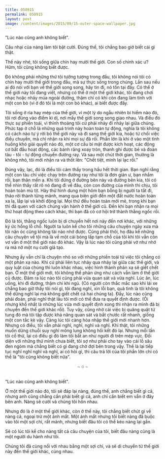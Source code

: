 ```yaml
---
title: 050915
permalink: 050915
layout: post
image: /content/images/2015/09/15-outer-space-wallpaper.jpg
---
```


"Lúc nào cũng anh không biết".

Câu nhại của nàng làm tôi bật cười. Đúng thế, tôi chẳng bao giờ biết cái gì thật.

Thế này nhé, tôi sống giữa chín hay mười thế giới. Con số chính xác ư? Hừm, tôi cũng không biết được.

Đó không phải những thứ tôi tưởng tượng trong đầu, tôi không nói tôi có chín hay mười thế giới trong đầu, mà sự thực sống trong chúng. Lần sau nếu ai đó nói với bạn về thế giới song song, hãy tin đi, nó tồn tại đấy. Có thể ở thế giới này tôi đang viết, nhưng có thể ở một thế giới khác, tôi đang chơi nhạc hoặc nhảy múa ngoài đường, thậm chí có khi còn đang làm tình với một con bò (vì ở đó tôi là một con bò khác), ai biết được đấy.

Tôi sống ở rìa hay mép của thế giới, vì một lý do ngẫu nhiên bí hiểm nào đó, tôi rơi đúng vào điểm kì dị, nơi mấy thế giới song song giao nhau. Và điều đó thực sự phiền toái, vì thỉnh thoảng tôi cứ phải nhảy đi nhảy lại giữa chúng. Phức tạp ở chỗ là những quá trình này hoàn toàn tự động, nghĩa là tôi không có cách nào tự ý rời bỏ thế giới này và đi sang thế giới kia, hoặc từ chối việc điều chuyển, mà chỉ nhận ra khi mọi sự đã rồi. Phần lớn là khi ở vào một tình huống khó giải quyết nào đó, một cơ cấu bí mật được kích hoạt, các động cơ bắt đầu hoạt động, các bánh răng xoay tròn, thanh ghi được bẻ và đoàn tàu - tôi - tự động chuyển đường ray. Và sau một chút thời gian, thường là không nhỏ, tôi mới nhận ra và thốt lên: "Chết tiệt, mình lại lạc rồi."

Đúng vậy, lạc, đó là điều tôi cảm thấy trong hầu hết thời gian. Bạn nghĩ rằng một con tàu chỉ việc chạy trên đường ray như tôi là đơn giản ư, bạn nhầm rồi, bạn thân mến ạ. Khi tôi đứng ở đường bên này và đường bên kia, tôi có thể nhìn thấy rất rõ nó đang đi về đâu, còn con đường của mình thì chịu, tôi hoàn toàn mù tịt. Hãy thử hình dung một hôm bạn bỗng bị người ta tắt đi, tháo rời thành từng mảnh, mang qua biên giới đến một đất nước hoàn toàn xa lạ, lắp lại và khởi động lại. Mọi thứ đều hoàn toàn mới mẻ, trong khi bạn thì đã quen với cách chúng vận hành ở thế giới cũ. Đến khi bạn nhận ra mọi thứ hoạt động theo cách khác, thì bạn đã có cơ hội trở thành thằng ngốc rồi.

Đó là tôi, thằng ngốc luôn bị di chuyển hết nơi này đến nơi khác, với những ký ức hổng lỗ chỗ. Người ta luôn kể cho tôi những câu chuyện ngày xưa mà tôi nặn óc cũng không tài nào nhớ được. Cũng phải thôi, họ đâu kể những câu chuyện về tôi mà là về một cái bóng lấp tạm chỗ của tôi khi tôi vẫn còn vơ vẩn ở một thế giới nào đó khác. Vậy là lúc nào tôi cũng phải vờ như nhớ ra mà nở một nụ cười giả tạo.

Nhưng ấy vẫn chỉ là chuyện nhỏ so với những phiền toái từ việc tôi chẳng có một phản xạ nào. Khi cứ phải liên tục nhảy qua nhảy lại giữa các thế giới, và quy luật của chúng thì luôn khác nhau, việc hình thành phản xạ sẽ giết chết bạn. Ở một thế giới mới, tôi không thể phản ứng như cách vẫn làm ở thế giới cũ được. Đâm ra lúc nào tôi cũng phải vừa quan sát và vừa nghĩ. Lúc ăn, lúc uống, khi đi đường, thậm chí khi ngủ. (Có người còn thắc mắc sao khi lái xe chẳng bao giờ thấy tôi nói gì, tôi đang nghĩ, xin lỗi bạn, quả tình là tôi không thể dừng nghĩ lại mà không giết chết cả hai chúng ta). Đấy, lúc nào cũng phải đoán, phải nghĩ thật lâu tôi mới có thể đưa ra quyết định được. (Ôi nhưng khổ nhất là những lúc vừa mới quyết định xong thì nhận ra mình đã bị chuyển đến thế giới khác rồi). Tuy vậy, cũng nhờ cái việc bị quăng quật tứ tung đó mà tôi tập được khả năng quan sát và bắt chước rất nhanh, giống một con tắc kè vậy. Càng lúc tôi càng hòa nhập thế giới mới nhanh hơn. Nhưng có điều, tôi vẫn phải nghĩ, nghĩ, nghĩ và nghĩ. Khỉ thật, tôi những muốn dừng chuỗi suy nghĩ mông lung không hồi kết đó lại. Nhưng mỗi lần tôi cố thử, lại có điều gì đó làm tôi bất an như người đi trên mép vực. Đối diện với những thứ mình chưa biết, tôi sợ như phải cho tay vào cái lỗ sâu đen ngòm mà chẳng biết có gì đang chờ đợi bên trong vậy. Thế là lại tiếp tục nghĩ nghĩ nghĩ và nghĩ, ai có hỏi gì, thì câu trả lời của tôi phần lớn chỉ có thể là "tôi cũng không biết nữa".

<div style="text-align: center; margin-bottom: 2rem; color: gray">~ o ~</div>

"Lúc nào cũng anh không biết".

Ở một thế giới nào đó, tôi sẽ đáp lại nàng, đúng thế, anh chẳng biết gì cả, nhưng anh cũng chẳng cần phải biết gì cả, anh chỉ cần biết em vẫn ở đây bên anh. Nàng sẽ cười và chúng tôi hôn nhau.

Nhưng đó là ở một thế giới khác, còn ở thế này, tôi chẳng biết chút gì về nàng cả, ngoại trừ một ánh mắt. Một ánh mắt nhưng tôi biết nàng đã buộc vào tôi một sợi chỉ, rất mảnh, nhưng biết đâu tôi có thể kéo nàng lại gần.

Sẽ có lúc tôi kể cho nàng tất cả câu chuyện của tôi, biết đâu nàng cũng là một người du hành như tôi.

Chúng tôi đã cùng nối với nhau bằng một sợi chỉ, và sẽ di chuyển từ thế giới này đến thế giới khác, cùng nhau.
